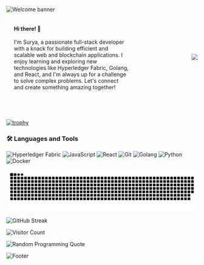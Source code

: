 ![Welcome banner](https://capsule-render.vercel.app/api?type=waving&color=gradient&height=200&section=header&text=Welcome%20to%20My%20Profile!&fontSize=50)

<div style="display: flex; align-items: center; justify-content: space-between;">
  <div style="max-width: 60%; margin-left: 20px;">
    <p><h4>Hi there! 👋</h4> I'm Surya, a passionate full-stack developer with a knack for building efficient and scalable web and blockchain applications. 
    I enjoy learning and exploring new technologies like Hyperledger Fabric, Golang, and React, and I'm always up for a challenge to solve complex problems. 
    Let's connect and create something amazing together!</p>
  </div>
  <img align="center" src="https://github-readme-stats.vercel.app/api/top-langs/?username=Surya-nara0123&layout=compact&langs_count=16&theme=dracula" />
  
</div>

<br><br>

[![trophy](https://github-profile-trophy.vercel.app/?username=Surya-nara0123&theme=dracula)](https://github.com/ryo-ma/github-profile-trophy)

### 🛠️ Languages and Tools
![Hyperledger Fabric](https://img.shields.io/badge/Hyperledger%20Fabric-Blockchain%20Framework-blue?logo=hyperledger)
![JavaScript](https://img.shields.io/badge/-JavaScript-F7DF1E?logo=javascript&logoColor=black)
![React](https://img.shields.io/badge/-React-61DAFB?logo=react&logoColor=black)
![Git](https://img.shields.io/badge/-Git-F05032?logo=git&logoColor=white)
![Golang](https://img.shields.io/badge/Go-Programming%20Language-blue?logo=go&logoColor=white)
![Python](https://img.shields.io/badge/-Python-3776AB?logo=python&logoColor=white)
![Docker](https://img.shields.io/badge/-Docker-2496ED?logo=docker&logoColor=white)

<picture>
  <source media="(prefers-color-scheme: dark)" srcset="https://raw.githubusercontent.com/platane/platane/output/github-contribution-grid-snake-dark.svg">
  <source media="(prefers-color-scheme: light)" srcset="https://raw.githubusercontent.com/platane/platane/output/github-contribution-grid-snake.svg">
  <img alt="github contribution grid snake animation" src="https://raw.githubusercontent.com/platane/platane/output/github-contribution-grid-snake.svg">
</picture>

![GitHub Streak](https://github-readme-streak-stats.herokuapp.com/?user=Surya-nara0123&theme=dracula)

![Visitor Count](https://komarev.com/ghpvc/?username=Surya-nara0123&color=blue)

![Random Programming Quote](https://quotes-github-readme.vercel.app/api?type=horizontal&theme=dracula)

![Footer](https://capsule-render.vercel.app/api?type=waving&color=gradient&height=150&section=footer)
